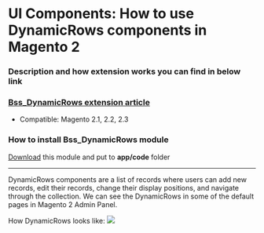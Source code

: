 # UI Components: How to use DynamicRows components in Magento 2
### Description and how extension works you can find in below link
### [Bss_DynamicRows extension article](https://bsscommerce.com/confluence/ui-components-how-to-use-dynamicrows-components-in-magento-2/)

* Compatible: Magento 2.1, 2.2, 2.3

### How to install Bss_DynamicRows module
[Download](https://github.com/bbakalov/Bss_DynamicRows/archive/refs/heads/master.zip) this module and put to **app/code** folder

---

DynamicRows components are a list of records where users can add new records, edit their records, change their display positions, and navigate through the collection.
We can see the DynamicRows in some of the default pages in Magento 2 Admin Panel.

How DynamicRows looks like:
<img src="https://bsscommerce.com/confluence/wp-content/uploads/2018/10/visual_swatch-768x393.png">
